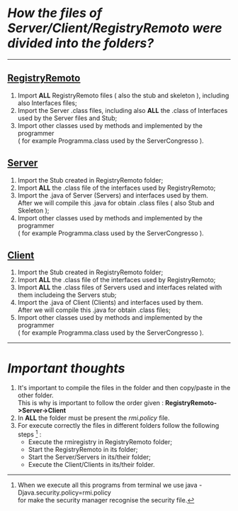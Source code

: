 # *How the files of Server/Client/RegistryRemoto were divided into the folders?*
---
## [<ins>RegistryRemoto</ins>](https://github.com/cronoimpius/reti_di_calcolatori/tree/main/es7/java/RegisrtyRemoto)
1. Import **ALL** RegistryRemoto files ( also the stub and skeleton ), including also Interfaces files;
2. Import the Server .class files, including also **ALL** the .class of Interfaces  
used by the Server files and Stub;
4. Import other classes used by methods and implemented by the programmer  
( for example Programma.class used by the ServerCongresso ).

## [<ins>Server</ins>](https://github.com/cronoimpius/reti_di_calcolatori/tree/main/es7/java/Server)
1. Import the Stub created in RegistryRemoto folder;
2. Import **ALL** the .class file of the interfaces used by RegistryRemoto;
3. Import the .java of Server (Servers) and interfaces used by them.  
After we will compile this .java for obtain .class files ( also Stub and Skeleton );
5. Import other classes used by methods and implemented by the programmer  
( for example Programma.class used by the ServerCongresso ).

## [<ins>Client</ins>](https://github.com/cronoimpius/reti_di_calcolatori/tree/main/es7/java/Client)
1. Import the Stub created in RegistryRemoto folder;
2. Import **ALL** the .class file of the interfaces used by RegistryRemoto;
3. Import **ALL** the .class files of Servers used and interfaces related with them includeing the Servers stub;
4. Import the .java of Client (Clients) and interfaces used by them.  
After we will compile this .java for obtain .class files;
6. Import other classes used by methods and implemented by the programmer  
( for example Programma.class used by the ServerCongresso ).
---
# *Important thoughts*
1. It's important to compile the files in the folder and then copy/paste in the other folder.  
This is why is important to follow the order given : **RegistryRemoto->Server->Client**
2. In **ALL** the folder must be present the *rmi.policy* file.
3. For execute correctly the files in different folders follow the following steps [^1] :
    - Execute the rmiregistry in RegistryRemoto folder;
    - Start the RegistryRemoto in its folder;
    - Start the Server/Servers in its/their folder;
    - Execute the Client/Clients in its/their folder.
  
[^1]: When we execute all this programs from terminal we use java -Djava.security.policy=rmi.policy  
for make the security manager recognise the security file.
